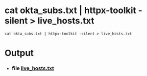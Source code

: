 # cat okta_subs.txt | httpx-toolkit -silent > live_hosts.txt
```
cat okta_subs.txt | httpx-toolkit -silent > live_hosts.txt

```

# Output 
- ### file [live_hosts.txt](https://github.com/project-CY033/Bug-Hunting-T/blob/main/00.%20Target/03.%20okta.com/Result/live_hosts.txt)

 
